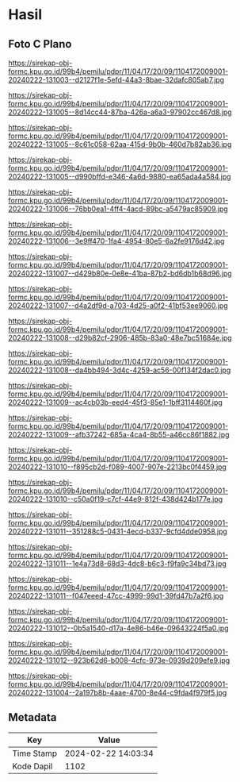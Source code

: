# Hasil

## Foto C Plano

https://sirekap-obj-formc.kpu.go.id/99b4/pemilu/pdpr/11/04/17/20/09/1104172009001-20240222-131003--d2127f1e-5efd-44a3-8bae-32dafc805ab7.jpg

https://sirekap-obj-formc.kpu.go.id/99b4/pemilu/pdpr/11/04/17/20/09/1104172009001-20240222-131005--8d14cc44-87ba-426a-a6a3-97902cc467d8.jpg

https://sirekap-obj-formc.kpu.go.id/99b4/pemilu/pdpr/11/04/17/20/09/1104172009001-20240222-131005--8c61c058-62aa-415d-9b0b-460d7b82ab36.jpg

https://sirekap-obj-formc.kpu.go.id/99b4/pemilu/pdpr/11/04/17/20/09/1104172009001-20240222-131005--d990bffd-e346-4a6d-9880-ea65ada4a584.jpg

https://sirekap-obj-formc.kpu.go.id/99b4/pemilu/pdpr/11/04/17/20/09/1104172009001-20240222-131006--76bb0ea1-4ff4-4acd-89bc-a5479ac85909.jpg

https://sirekap-obj-formc.kpu.go.id/99b4/pemilu/pdpr/11/04/17/20/09/1104172009001-20240222-131006--3e9ff470-1fa4-4954-80e5-6a2fe9176d42.jpg

https://sirekap-obj-formc.kpu.go.id/99b4/pemilu/pdpr/11/04/17/20/09/1104172009001-20240222-131007--d429b80e-0e8e-41ba-87b2-bd6db1b68d96.jpg

https://sirekap-obj-formc.kpu.go.id/99b4/pemilu/pdpr/11/04/17/20/09/1104172009001-20240222-131007--d4a2df9d-a703-4d25-a0f2-41bf53ee9060.jpg

https://sirekap-obj-formc.kpu.go.id/99b4/pemilu/pdpr/11/04/17/20/09/1104172009001-20240222-131008--d29b82cf-2906-485b-83a0-48e7bc51684e.jpg

https://sirekap-obj-formc.kpu.go.id/99b4/pemilu/pdpr/11/04/17/20/09/1104172009001-20240222-131008--da4bb494-3d4c-4259-ac56-00f134f2dac0.jpg

https://sirekap-obj-formc.kpu.go.id/99b4/pemilu/pdpr/11/04/17/20/09/1104172009001-20240222-131009--ac4cb03b-eed4-45f3-85e1-1bff3114460f.jpg

https://sirekap-obj-formc.kpu.go.id/99b4/pemilu/pdpr/11/04/17/20/09/1104172009001-20240222-131009--afb37242-685a-4ca4-8b55-a46cc86f1882.jpg

https://sirekap-obj-formc.kpu.go.id/99b4/pemilu/pdpr/11/04/17/20/09/1104172009001-20240222-131010--f895cb2d-f089-4007-907e-2213bc0f4459.jpg

https://sirekap-obj-formc.kpu.go.id/99b4/pemilu/pdpr/11/04/17/20/09/1104172009001-20240222-131010--c50a0f19-c7cf-44e9-812f-438d424b177e.jpg

https://sirekap-obj-formc.kpu.go.id/99b4/pemilu/pdpr/11/04/17/20/09/1104172009001-20240222-131011--351288c5-0431-4ecd-b337-9cfd4dde0958.jpg

https://sirekap-obj-formc.kpu.go.id/99b4/pemilu/pdpr/11/04/17/20/09/1104172009001-20240222-131011--1e4a73d8-68d3-4dc8-b6c3-f9fa9c34bd73.jpg

https://sirekap-obj-formc.kpu.go.id/99b4/pemilu/pdpr/11/04/17/20/09/1104172009001-20240222-131011--f047eeed-47cc-4999-99d1-39fd47b7a2f6.jpg

https://sirekap-obj-formc.kpu.go.id/99b4/pemilu/pdpr/11/04/17/20/09/1104172009001-20240222-131012--0b5a1540-d17a-4e86-b46e-09643224f5a0.jpg

https://sirekap-obj-formc.kpu.go.id/99b4/pemilu/pdpr/11/04/17/20/09/1104172009001-20240222-131012--923b62d6-b008-4cfc-973e-0939d209efe9.jpg

https://sirekap-obj-formc.kpu.go.id/99b4/pemilu/pdpr/11/04/17/20/09/1104172009001-20240222-131004--2a197b8b-4aae-4700-8e44-c9fda4f979f5.jpg


## Metadata

| Key        | Value               |
| ---------- | ------------------- |
| Time Stamp | 2024-02-22 14:03:34 |
| Kode Dapil | 1102                |



